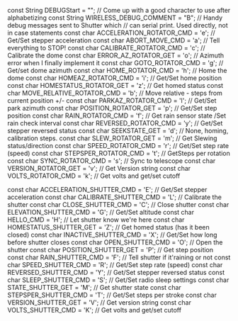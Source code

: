 const String DEBUGStart = ""; // Come up with a good character to use after alphabetizing
const String WIRELESS_DEBUG_COMMENT		= "B"; // Handy debug messages sent to Shutter which
                                             // can serial print. Used directly, not in case statements
const char ACCELERATION_ROTATOR_CMD		= 'e'; // Get/Set stepper acceleration
const char ABORT_MOVE_CMD				= 'a'; // Tell everything to STOP!
const char CALIBRATE_ROTATOR_CMD		= 'c'; // Calibrate the dome
const char ERROR_AZ_ROTATOR_GET			= 'o'; // Azimuth error when I finally implement it
const char GOTO_ROTATOR_CMD				= 'g'; // Get/set dome azimuth
const char HOME_ROTATOR_CMD				= 'h'; // Home the dome
const char HOMEAZ_ROTATOR_CMD			= 'i'; // Get/Set home position
const char HOMESTATUS_ROTATOR_GET		= 'z'; // Get homed status
const char MOVE_RELATIVE_ROTATOR_CMD	= 'b'; // Move relative - steps from current position +/-
const char PARKAZ_ROTATOR_CMD			= 'l'; // Get/Set park azimuth
const char POSITION_ROTATOR_GET			= 'p'; // Get/Set step position
const char RAIN_ROTATOR_CMD				= 'f'; // Get rain sensor state /Set rain check interval
const char REVERSED_ROTATOR_CMD			= 'y'; // Get/Set stepper reversed status 
const char SEEKSTATE_GET				= 'd'; // None, homing, calibration steps.
const char SLEW_ROTATOR_GET				= 'm'; // Get Slewing status/direction
const char SPEED_ROTATOR_CMD			= 'r'; // Get/Set step rate (speed)
const char STEPSPER_ROTATOR_CMD			= 't'; // GetSteps per rotation
const char SYNC_ROTATOR_CMD				= 's'; // Sync to telescope
const char VERSION_ROTATOR_GET			= 'v'; // Get Version string
const char VOLTS_ROTATOR_CMD			= 'k'; // Get volts and get/set cutoff

const char ACCELERATION_SHUTTER_CMD		= 'E'; // Get/Set stepper acceleration
const char CALIBRATE_SHUTTER_CMD		= 'L'; // Calibrate the shutter
const char CLOSE_SHUTTER_CMD			= 'C'; // Close shutter
const char ELEVATION_SHUTTER_CMD		= 'G'; // Get/Set altitude
const char HELLO_CMD					= 'H'; // Let shutter know we're here
const char HOMESTATUS_SHUTTER_GET		= 'Z'; // Get homed status (has it been closed)
const char INACTIVE_SHUTTER_CMD			= 'X'; // Get/Set how long before shutter closes
const char OPEN_SHUTTER_CMD				= 'O'; // Open the shutter
const char POSITION_SHUTTER_GET			= 'P'; // Get step position
const char RAIN_SHUTTER_CMD					= 'F'; // Tell shutter if it'raining or not
const char SPEED_SHUTTER_CMD			= 'R'; // Get/Set step rate (speed)
const char REVERSED_SHUTTER_CMD			= 'Y'; // Get/Set stepper reversed status
const char SLEEP_SHUTTER_CMD			= 'S'; // Get/Set radio sleep settings
const char STATE_SHUTTER_GET			= 'M'; // Get shutter state
const char STEPSPER_SHUTTER_CMD			= 'T'; // Get/Set steps per stroke
const char VERSION_SHUTTER_GET			= 'V'; // Get version string
const char VOLTS_SHUTTER_CMD			= 'K'; // Get volts and get/set cutoff 
